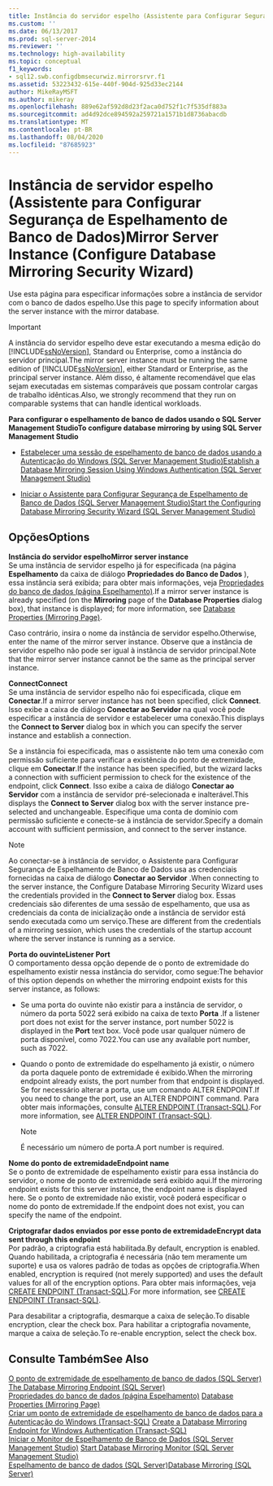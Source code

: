 ```yaml
---
title: Instância do servidor espelho (Assistente para Configurar Segurança de Espelhamento de Banco de Dados) | Microsoft Docs
ms.custom: ''
ms.date: 06/13/2017
ms.prod: sql-server-2014
ms.reviewer: ''
ms.technology: high-availability
ms.topic: conceptual
f1_keywords:
- sql12.swb.configdbmsecurwiz.mirrorsrvr.f1
ms.assetid: 53223432-615e-440f-904d-925d33ec2144
author: MikeRayMSFT
ms.author: mikeray
ms.openlocfilehash: 889e62af592d8d23f2aca0d752f1c7f535df883a
ms.sourcegitcommit: ad4d92dce894592a259721a1571b1d8736abacdb
ms.translationtype: MT
ms.contentlocale: pt-BR
ms.lasthandoff: 08/04/2020
ms.locfileid: "87685923"
---
```

# <a name="mirror-server-instance-configure-database-mirroring-security-wizard"></a><span data-ttu-id="61ef5-102">Instância de servidor espelho (Assistente para Configurar Segurança de Espelhamento de Banco de Dados)</span><span class="sxs-lookup"><span data-stu-id="61ef5-102">Mirror Server Instance (Configure Database Mirroring Security Wizard)</span></span>
  <span data-ttu-id="61ef5-103">Use esta página para especificar informações sobre a instância de servidor com o banco de dados espelho.</span><span class="sxs-lookup"><span data-stu-id="61ef5-103">Use this page to specify information about the server instance with the mirror database.</span></span>  
  
> [!IMPORTANT]  
>  <span data-ttu-id="61ef5-104">A instância do servidor espelho deve estar executando a mesma edição do [!INCLUDE[ssNoVersion](../../includes/ssnoversion-md.md)], Standard ou Enterprise, como a instância do servidor principal.</span><span class="sxs-lookup"><span data-stu-id="61ef5-104">The mirror server instance must be running the same edition of [!INCLUDE[ssNoVersion](../../includes/ssnoversion-md.md)], either Standard or Enterprise, as the principal server instance.</span></span> <span data-ttu-id="61ef5-105">Além disso, é altamente recomendável que elas sejam executadas em sistemas comparáveis que possam controlar cargas de trabalho idênticas.</span><span class="sxs-lookup"><span data-stu-id="61ef5-105">Also, we strongly recommend that they run on comparable systems that can handle identical workloads.</span></span>  
  
 <span data-ttu-id="61ef5-106">**Para configurar o espelhamento de banco de dados usando o SQL Server Management Studio**</span><span class="sxs-lookup"><span data-stu-id="61ef5-106">**To configure database mirroring by using SQL Server Management Studio**</span></span>  
  
-   [<span data-ttu-id="61ef5-107">Estabelecer uma sessão de espelhamento de banco de dados usando a Autenticação do Windows &#40;SQL Server Management Studio&#41;</span><span class="sxs-lookup"><span data-stu-id="61ef5-107">Establish a Database Mirroring Session Using Windows Authentication &#40;SQL Server Management Studio&#41;</span></span>](establish-database-mirroring-session-windows-authentication.md)  
  
-   [<span data-ttu-id="61ef5-108">Iniciar o Assistente para Configurar Segurança de Espelhamento de Banco de Dados &#40;SQL Server Management Studio&#41;</span><span class="sxs-lookup"><span data-stu-id="61ef5-108">Start the Configuring Database Mirroring Security Wizard &#40;SQL Server Management Studio&#41;</span></span>](start-the-configuring-database-mirroring-security-wizard.md)  
  
## <a name="options"></a><span data-ttu-id="61ef5-109">Opções</span><span class="sxs-lookup"><span data-stu-id="61ef5-109">Options</span></span>  
 <span data-ttu-id="61ef5-110">**Instância do servidor espelho**</span><span class="sxs-lookup"><span data-stu-id="61ef5-110">**Mirror server instance**</span></span>  
 <span data-ttu-id="61ef5-111">Se uma instância de servidor espelho já for especificada (na página **Espelhamento** da caixa de diálogo **Propriedades do Banco de Dados** ), essa instância será exibida; para obter mais informações, veja [Propriedades do banco de dados &#40;página Espelhamento&#41;](../../relational-databases/databases/database-properties-mirroring-page.md).</span><span class="sxs-lookup"><span data-stu-id="61ef5-111">If a mirror server instance is already specified (on the **Mirroring** page of the **Database Properties** dialog box), that instance is displayed; for more information, see [Database Properties &#40;Mirroring Page&#41;](../../relational-databases/databases/database-properties-mirroring-page.md).</span></span>  
  
 <span data-ttu-id="61ef5-112">Caso contrário, insira o nome da instância de servidor espelho.</span><span class="sxs-lookup"><span data-stu-id="61ef5-112">Otherwise, enter the name of the mirror server instance.</span></span> <span data-ttu-id="61ef5-113">Observe que a instância de servidor espelho não pode ser igual à instância de servidor principal.</span><span class="sxs-lookup"><span data-stu-id="61ef5-113">Note that the mirror server instance cannot be the same as the principal server instance.</span></span>  
  
 <span data-ttu-id="61ef5-114">**Connect**</span><span class="sxs-lookup"><span data-stu-id="61ef5-114">**Connect**</span></span>  
 <span data-ttu-id="61ef5-115">Se uma instância de servidor espelho não foi especificada, clique em **Conectar**.</span><span class="sxs-lookup"><span data-stu-id="61ef5-115">If a mirror server instance has not been specified, click **Connect**.</span></span> <span data-ttu-id="61ef5-116">Isso exibe a caixa de diálogo **Conectar ao Servidor** na qual você pode especificar a instância de servidor e estabelecer uma conexão.</span><span class="sxs-lookup"><span data-stu-id="61ef5-116">This displays the **Connect to Server** dialog box in which you can specify the server instance and establish a connection.</span></span>  
  
 <span data-ttu-id="61ef5-117">Se a instância foi especificada, mas o assistente não tem uma conexão com permissão suficiente para verificar a existência do ponto de extremidade, clique em **Conectar**.</span><span class="sxs-lookup"><span data-stu-id="61ef5-117">If the instance has been specified, but the wizard lacks a connection with sufficient permission to check for the existence of the endpoint, click **Connect**.</span></span> <span data-ttu-id="61ef5-118">Isso exibe a caixa de diálogo **Conectar ao Servidor** com a instância de servidor pré-selecionada e inalterável.</span><span class="sxs-lookup"><span data-stu-id="61ef5-118">This displays the **Connect to Server** dialog box with the server instance pre-selected and unchangeable.</span></span> <span data-ttu-id="61ef5-119">Especifique uma conta de domínio com permissão suficiente e conecte-se à instância de servidor.</span><span class="sxs-lookup"><span data-stu-id="61ef5-119">Specify a domain account with sufficient permission, and connect to the server instance.</span></span>  
  
> [!NOTE]  
>  <span data-ttu-id="61ef5-120">Ao conectar-se à instância de servidor, o Assistente para Configurar Segurança de Espelhamento de Banco de Dados usa as credenciais fornecidas na caixa de diálogo **Conectar ao Servidor** .</span><span class="sxs-lookup"><span data-stu-id="61ef5-120">When connecting to the server instance, the Configure Database Mirroring Security Wizard uses the credentials provided in the **Connect to Server** dialog box.</span></span> <span data-ttu-id="61ef5-121">Essas credenciais são diferentes de uma sessão de espelhamento, que usa as credenciais da conta de inicialização onde a instância de servidor está sendo executada como um serviço.</span><span class="sxs-lookup"><span data-stu-id="61ef5-121">These are different from the credentials of a mirroring session, which uses the credentials of the startup account where the server instance is running as a service.</span></span>  
  
 <span data-ttu-id="61ef5-122">**Porta do ouvinte**</span><span class="sxs-lookup"><span data-stu-id="61ef5-122">**Listener Port**</span></span>  
 <span data-ttu-id="61ef5-123">O comportamento dessa opção depende de o ponto de extremidade do espelhamento existir nessa instância do servidor, como segue:</span><span class="sxs-lookup"><span data-stu-id="61ef5-123">The behavior of this option depends on whether the mirroring endpoint exists for this server instance, as follows:</span></span>  
  
-   <span data-ttu-id="61ef5-124">Se uma porta do ouvinte não existir para a instância de servidor, o número da porta 5022 será exibido na caixa de texto **Porta** .</span><span class="sxs-lookup"><span data-stu-id="61ef5-124">If a listener port does not exist for the server instance, port number 5022 is displayed in the **Port** text box.</span></span> <span data-ttu-id="61ef5-125">Você pode usar qualquer número de porta disponível, como 7022.</span><span class="sxs-lookup"><span data-stu-id="61ef5-125">You can use any available port number, such as 7022.</span></span>  
  
-   <span data-ttu-id="61ef5-126">Quando o ponto de extremidade do espelhamento já existir, o número da porta daquele ponto de extremidade é exibido.</span><span class="sxs-lookup"><span data-stu-id="61ef5-126">When the mirroring endpoint already exists, the port number from that endpoint is displayed.</span></span> <span data-ttu-id="61ef5-127">Se for necessário alterar a porta, use um comando ALTER ENDPOINT.</span><span class="sxs-lookup"><span data-stu-id="61ef5-127">If you need to change the port, use an ALTER ENDPOINT command.</span></span> <span data-ttu-id="61ef5-128">Para obter mais informações, consulte [ALTER ENDPOINT &#40;Transact-SQL&#41;](/sql/t-sql/statements/alter-endpoint-transact-sql).</span><span class="sxs-lookup"><span data-stu-id="61ef5-128">For more information, see [ALTER ENDPOINT &#40;Transact-SQL&#41;](/sql/t-sql/statements/alter-endpoint-transact-sql).</span></span>  
  
    > [!NOTE]  
    >  <span data-ttu-id="61ef5-129">É necessário um número de porta.</span><span class="sxs-lookup"><span data-stu-id="61ef5-129">A port number is required.</span></span>  
  
 <span data-ttu-id="61ef5-130">**Nome do ponto de extremidade**</span><span class="sxs-lookup"><span data-stu-id="61ef5-130">**Endpoint name**</span></span>  
 <span data-ttu-id="61ef5-131">Se o ponto de extremidade de espelhamento existir para essa instância do servidor, o nome de ponto de extremidade será exibido aqui.</span><span class="sxs-lookup"><span data-stu-id="61ef5-131">If the mirroring endpoint exists for this server instance, the endpoint name is displayed here.</span></span> <span data-ttu-id="61ef5-132">Se o ponto de extremidade não existir, você poderá especificar o nome do ponto de extremidade.</span><span class="sxs-lookup"><span data-stu-id="61ef5-132">If the endpoint does not exist, you can specify the name of the endpoint.</span></span>  
  
 <span data-ttu-id="61ef5-133">**Criptografar dados enviados por esse ponto de extremidade**</span><span class="sxs-lookup"><span data-stu-id="61ef5-133">**Encrypt data sent through this endpoint**</span></span>  
 <span data-ttu-id="61ef5-134">Por padrão, a criptografia está habilitada.</span><span class="sxs-lookup"><span data-stu-id="61ef5-134">By default, encryption is enabled.</span></span> <span data-ttu-id="61ef5-135">Quando habilitada, a criptografia é necessária (não tem meramente um suporte) e usa os valores padrão de todas as opções de criptografia.</span><span class="sxs-lookup"><span data-stu-id="61ef5-135">When enabled, encryption is required (not merely supported) and uses the default values for all of the encryption options.</span></span> <span data-ttu-id="61ef5-136">Para obter mais informações, veja [CREATE ENDPOINT &#40;Transact-SQL&#41;](/sql/t-sql/statements/create-endpoint-transact-sql).</span><span class="sxs-lookup"><span data-stu-id="61ef5-136">For more information, see [CREATE ENDPOINT &#40;Transact-SQL&#41;](/sql/t-sql/statements/create-endpoint-transact-sql).</span></span>  
  
 <span data-ttu-id="61ef5-137">Para desabilitar a criptografia, desmarque a caixa de seleção.</span><span class="sxs-lookup"><span data-stu-id="61ef5-137">To disable encryption, clear the check box.</span></span> <span data-ttu-id="61ef5-138">Para habilitar a criptografia novamente, marque a caixa de seleção.</span><span class="sxs-lookup"><span data-stu-id="61ef5-138">To re-enable encryption, select the check box.</span></span>  
  
## <a name="see-also"></a><span data-ttu-id="61ef5-139">Consulte Também</span><span class="sxs-lookup"><span data-stu-id="61ef5-139">See Also</span></span>  
 <span data-ttu-id="61ef5-140">[O ponto de extremidade de espelhamento de banco de dados &#40;SQL Server&#41;](the-database-mirroring-endpoint-sql-server.md) </span><span class="sxs-lookup"><span data-stu-id="61ef5-140">[The Database Mirroring Endpoint &#40;SQL Server&#41;](the-database-mirroring-endpoint-sql-server.md) </span></span>  
 <span data-ttu-id="61ef5-141">[Propriedades do banco de dados &#40;página Espelhamento&#41;](../../relational-databases/databases/database-properties-mirroring-page.md) </span><span class="sxs-lookup"><span data-stu-id="61ef5-141">[Database Properties &#40;Mirroring Page&#41;](../../relational-databases/databases/database-properties-mirroring-page.md) </span></span>  
 <span data-ttu-id="61ef5-142">[Criar um ponto de extremidade de espelhamento de banco de dados para a Autenticação do Windows &#40;Transact-SQL&#41;](create-a-database-mirroring-endpoint-for-windows-authentication-transact-sql.md) </span><span class="sxs-lookup"><span data-stu-id="61ef5-142">[Create a Database Mirroring Endpoint for Windows Authentication &#40;Transact-SQL&#41;](create-a-database-mirroring-endpoint-for-windows-authentication-transact-sql.md) </span></span>  
 <span data-ttu-id="61ef5-143">[Iniciar o Monitor de Espelhamento de Banco de Dados &#40;SQL Server Management Studio&#41;](../database-mirroring/start-database-mirroring-monitor-sql-server-management-studio.md) </span><span class="sxs-lookup"><span data-stu-id="61ef5-143">[Start Database Mirroring Monitor &#40;SQL Server Management Studio&#41;](../database-mirroring/start-database-mirroring-monitor-sql-server-management-studio.md) </span></span>  
 [<span data-ttu-id="61ef5-144">Espelhamento de banco de dados &#40;SQL Server&#41;</span><span class="sxs-lookup"><span data-stu-id="61ef5-144">Database Mirroring &#40;SQL Server&#41;</span></span>](database-mirroring-sql-server.md)  
  
  
